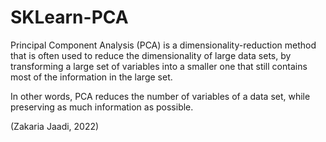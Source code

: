 # SKLearn-PCA

Principal Component Analysis (PCA) is a dimensionality-reduction method that is often used to reduce the dimensionality of large data sets, by transforming a large set of variables into a smaller one that still contains most of the information in the large set.

In other words, PCA reduces the number of variables of a data set, while preserving as much information as possible.

(Zakaria Jaadi, 2022)

